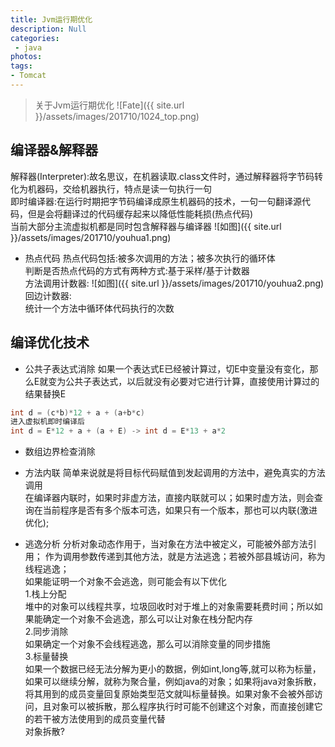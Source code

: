 ```yaml
---
title: Jvm运行期优化
description: Null
categories:
 - java
photos:
tags:
- Tomcat
---
```


> 关于Jvm运行期优化
![Fate]({{ site.url }}/assets/images/201710/1024_top.png)

## 编译器&解释器
解释器(Interpreter):故名思议，在机器读取.class文件时，通过解释器将字节码转化为机器码，交给机器执行，特点是读一句执行一句<br/>
即时编译器:在运行时期把字节码编译成原生机器码的技术，一句一句翻译源代码，但是会将翻译过的代码缓存起来以降低性能耗损(热点代码)<br/>
当前大部分主流虚拟机都是同时包含解释器与编译器
![如图]({{ site.url }}/assets/images/201710/youhua1.png)

- 热点代码
热点代码包括:被多次调用的方法；被多次执行的循环体<br/>
判断是否热点代码的方式有两种方式:基于采样/基于计数器<br/>
方法调用计数器:
![如图]({{ site.url }}/assets/images/201710/youhua2.png)
回边计数器:<br/>
统计一个方法中循环体代码执行的次数<br/>

## 编译优化技术
- 公共子表达式消除
如果一个表达式E已经被计算过，切E中变量没有变化，那么E就变为公共子表达式，以后就没有必要对它进行计算，直接使用计算过的结果替换E<br/>
```java
int d = (c*b)*12 + a + (a+b*c)
进入虚拟机即时编译后
int d = E*12 + a + (a + E) -> int d = E*13 + a*2
```

- 数组边界检查消除

- 方法内联
简单来说就是将目标代码赋值到发起调用的方法中，避免真实的方法调用<br/>
在编译器内联时，如果时非虚方法，直接内联就可以；如果时虚方法，则会查询在当前程序是否有多个版本可选，如果只有一个版本，那也可以内联(激进优化);

- 逃逸分析
分析对象动态作用于，当对象在方法中被定义，可能被外部方法引用；
作为调用参数传递到其他方法，就是方法逃逸；若被外部县城访问，称为线程逃逸；<br/>
如果能证明一个对象不会逃逸，则可能会有以下优化<br/>
1.栈上分配<br/>
堆中的对象可以线程共享，垃圾回收时对于堆上的对象需要耗费时间；所以如果能确定一个对象不会逃逸，那么可以让对象在栈分配内存<br/>
2.同步消除<br/>
如果确定一个对象不会线程逃逸，那么可以消除变量的同步措施<br/>
3.标量替换<br/>
如果一个数据已经无法分解为更小的数据，例如int,long等,就可以称为标量，如果可以继续分解，就称为聚合量，例如java的对象；如果将java对象拆散，将其用到的成员变量回复原始类型范文就叫标量替换。如果对象不会被外部访问，且对象可以被拆散，那么程序执行时可能不创建这个对象，而直接创建它的若干被方法使用到的成员变量代替<br/>
对象拆散?



